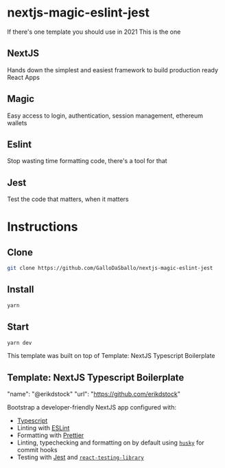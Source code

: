 # nextjs-magic-eslint-jest
If there's one template you should use in 2021
This is the one

## NextJS
Hands down the simplest and easiest framework to build production ready React Apps

## Magic
Easy access to login, authentication, session management, ethereum wallets

## Eslint
Stop wasting time formatting code, there's a tool for that

## Jest
Test the code that matters, when it matters


# Instructions

## Clone 

```bash
git clone https://github.com/GalloDaSballo/nextjs-magic-eslint-jest
```

## Install

```bash
yarn
```

## Start

```bash
yarn dev
```


This template was built on top of Template: NextJS Typescript Boilerplate

## Template: NextJS Typescript Boilerplate

"name": "@erikdstock"
"url": "https://github.com/erikdstock"

Bootstrap a developer-friendly NextJS app configured with:

-   [Typescript](https://www.typescriptlang.org/)
-   Linting with [ESLint](https://eslint.org/)
-   Formatting with [Prettier](https://prettier.io/)
-   Linting, typechecking and formatting on by default using [`husky`](https://github.com/typicode/husky) for commit hooks
-   Testing with [Jest](https://jestjs.io/) and [`react-testing-library`](https://testing-library.com/docs/react-testing-library/intro)
